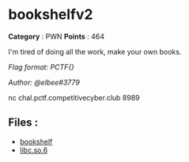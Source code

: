 # bookshelfv2

**Category** : PWN
**Points** : 464

I'm tired of doing all the work, make your own books.

*Flag format: PCTF{}*

*Author: @elbee#3779*

nc chal.pctf.competitivecyber.club 8989

## Files : 
 - [bookshelf](./bookshelf)
 - [libc.so.6](./libc.so.6)


